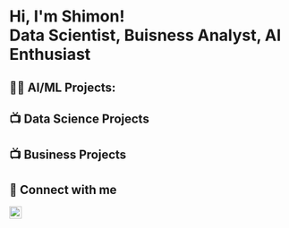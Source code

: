<h1>Hi, I'm Shimon! <br/>Data Scientist</a>,  Buisness Analyst</a>, AI Enthusiast</a></h1>

<h2>👨‍💻 AI/ML Projects:</h2>

<h2>📺 Data Science Projects</h2>

<h2>📺 Business Projects</h2>

<h2> 🤳 Connect with me </h2>


[<img align="left" alt="JoshMadakor | LinkedIn" width="22px" src="https://cdn.jsdelivr.net/npm/simple-icons@v3/icons/linkedin.svg" />][linkedin]



[linkedin]: https://www.linkedin.com/in/shimon-dasgupta


<!--


